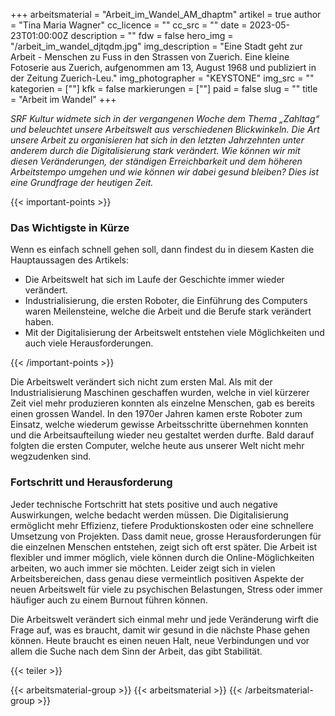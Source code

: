 +++
arbeitsmaterial = "Arbeit_im_Wandel_AM_dhaptm"
artikel = true
author = "Tina Maria Wagner"
cc_licence = ""
cc_src = ""
date = 2023-05-23T01:00:00Z
description = ""
fdw = false
hero_img = "/arbeit_im_wandel_djtqdm.jpg"
img_description = "Eine Stadt geht zur Arbeit - Menschen zu Fuss in den Strassen von Zuerich. Eine kleine Fotoserie aus Zuerich, aufgenommen am 13, August 1968 und publiziert in der Zeitung Zuerich-Leu."
img_photographer = "KEYSTONE"
img_src = ""
kategorien = [""]
kfk = false
markierungen = [""]
paid = false
slug = ""
title = "Arbeit im Wandel"
+++

_SRF Kultur widmete sich in der vergangenen Woche dem Thema „Zahltag“ und beleuchtet unsere Arbeitswelt aus verschiedenen Blickwinkeln. Die Art unsere Arbeit zu organisieren hat sich in den letzten Jahrzehnten unter anderem durch die Digitalisierung stark verändert. Wie können wir mit diesen Veränderungen, der ständigen Erreichbarkeit und dem höheren Arbeitstempo umgehen und wie können wir dabei gesund bleiben? Dies ist eine Grundfrage der heutigen Zeit._

{{< important-points >}} <h3>Das Wichtigste in Kürze</h3>

<p>Wenn es einfach schnell gehen soll, dann findest du in diesem Kasten die Hauptaussagen des Artikels:</p>

<ul>

<li>Die Arbeitswelt hat sich im Laufe der Geschichte immer wieder verändert.</li>

<li>Industrialisierung, die ersten Roboter, die Einführung des Computers waren Meilensteine, welche die Arbeit und die Berufe stark verändert haben.</li>

<li>Mit der Digitalisierung der Arbeitswelt entstehen viele Möglichkeiten und auch viele Herausforderungen.</li>

</ul> {{< /important-points >}}

Die Arbeitswelt verändert sich nicht zum ersten Mal. Als mit der Industrialisierung Maschinen geschaffen wurden, welche in viel kürzerer Zeit viel mehr produzieren konnten als einzelne Menschen, gab es bereits einen grossen Wandel. In den 1970er Jahren kamen erste Roboter zum Einsatz, welche wiederum gewisse Arbeitsschritte übernehmen konnten und die Arbeitsaufteilung wieder neu gestaltet werden durfte. Bald darauf folgten die ersten Computer, welche heute aus unserer Welt nicht mehr wegzudenken sind.

### Fortschritt und Herausforderung

Jeder technische Fortschritt hat stets positive und auch negative Auswirkungen, welche bedacht werden müssen. Die Digitalisierung ermöglicht mehr Effizienz, tiefere Produktionskosten oder eine schnellere Umsetzung von Projekten. Dass damit neue, grosse Herausforderungen für die einzelnen Menschen entstehen, zeigt sich oft erst später. Die Arbeit ist flexibler und immer möglich, viele können durch die Online-Möglichkeiten arbeiten, wo auch immer sie möchten. Leider zeigt sich in vielen Arbeitsbereichen, dass genau diese vermeintlich positiven Aspekte der neuen Arbeitswelt für viele zu psychischen Belastungen, Stress oder immer häufiger auch zu einem Burnout führen können.

Die Arbeitswelt verändert sich einmal mehr und jede Veränderung wirft die Frage auf, was es braucht, damit wir gesund in die nächste Phase gehen können. Heute braucht es einen neuen Halt, neue Verbindungen und vor allem die Suche nach dem Sinn der Arbeit, das gibt Stabilität.

{{< teiler >}}

{{< arbeitsmaterial-group >}}
{{< arbeitsmaterial >}}
{{< /arbeitsmaterial-group >}}
